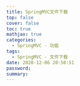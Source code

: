 ```yaml
---
title: SpringMVC文件下载
top: false
cover: false
toc: true
mathjax: true
categories:
  - SpringMVC - 功能
tags:
  - SpringMVC - 文件下载
date: 2020-12-06 20:58:51
password:
summary:
---
```


